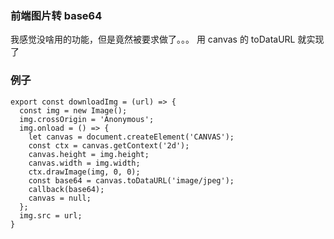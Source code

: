 ### 前端图片转 base64

我感觉没啥用的功能，但是竟然被要求做了。。。
用 canvas 的 toDataURL 就实现了

### 例子

```
export const downloadImg = (url) => {
  const img = new Image();
  img.crossOrigin = 'Anonymous';
  img.onload = () => {
    let canvas = document.createElement('CANVAS');
    const ctx = canvas.getContext('2d');
    canvas.height = img.height;
    canvas.width = img.width;
    ctx.drawImage(img, 0, 0);
    const base64 = canvas.toDataURL('image/jpeg');
    callback(base64);
    canvas = null;
  };
  img.src = url;
}
```
